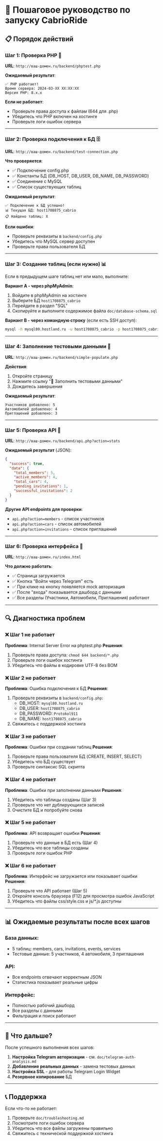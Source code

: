 # 🚀 Пошаговое руководство по запуску CabrioRide

## 📋 Порядок действий

### Шаг 1: Проверка PHP 🔧
**URL**: `http://ваш-домен.ru/backend/phptest.php`

**Ожидаемый результат**:
```
✅ PHP работает!
Время сервера: 2024-03-XX XX:XX:XX
Версия PHP: 8.x.x
```

**Если не работает**:
- Проверьте права доступа к файлам (644 для .php)
- Убедитесь что PHP включен на хостинге
- Проверьте логи ошибок сервера

---

### Шаг 2: Проверка подключения к БД 🗄️
**URL**: `http://ваш-домен.ru/backend/test-connection.php`

**Что проверяется**:
- ✅ Подключение config.php
- ✅ Константы БД (DB_HOST, DB_USER, DB_NAME, DB_PASSWORD)
- ✅ Соединение с MySQL
- ✅ Список существующих таблиц

**Ожидаемый результат**:
```
✅ Подключение к БД успешно!
📊 Текущая БД: host1708875_cabrio
📋 Найдено таблиц: X
```

**Если ошибки**:
- Проверьте реквизиты в `backend/config.php`
- Убедитесь что MySQL сервер доступен
- Проверьте права пользователя БД

---

### Шаг 3: Создание таблиц (если нужно) 📊
Если в предыдущем шаге таблиц нет или мало, выполните:

**Вариант A - через phpMyAdmin**:
1. Войдите в phpMyAdmin на хостинге
2. Выберите БД `host1708875_cabrio`
3. Перейдите в раздел "SQL"
4. Скопируйте и выполните содержимое файла `doc/database-schema.sql`

**Вариант B - через командную строку** (если есть SSH доступ):
```bash
mysql -h mysql80.hostland.ru -u host1708875_cabrio -p host1708875_cabrio < doc/database-schema.sql
```

---

### Шаг 4: Заполнение тестовыми данными 🔄
**URL**: `http://ваш-домен.ru/backend/simple-populate.php`

**Действия**:
1. Откройте страницу
2. Нажмите ссылку "🔄 Заполнить тестовыми данными"
3. Дождитесь завершения

**Ожидаемый результат**:
```
Участников добавлено: 5
Автомобилей добавлено: 4
Приглашений добавлено: 3
```

---

### Шаг 5: Проверка API 📡
**URL**: `http://ваш-домен.ru/backend/api.php?action=stats`

**Ожидаемый результат** (JSON):
```json
{
  "success": true,
  "data": {
    "total_members": 5,
    "active_members": 4,
    "total_cars": 4,
    "pending_invitations": 1,
    "successful_invitations": 2
  }
}
```

**Другие API endpoints для проверки**:
- `api.php?action=members` - список участников
- `api.php?action=cars` - список автомобилей
- `api.php?action=invitations` - список приглашений

---

### Шаг 6: Проверка интерфейса 🎨
**URL**: `http://ваш-домен.ru/index.html`

**Что должно работать**:
- ✅ Страница загружается
- ✅ Кнопка "Войти через Telegram" есть
- ✅ При клике на кнопку появляется mock авторизация
- ✅ После "входа" показывается дашборд с данными
- ✅ Все разделы (Участники, Автомобили, Приглашения) работают

---

## 🔍 Диагностика проблем

### ❌ Шаг 1 не работает
**Проблема**: Internal Server Error на phptest.php
**Решения**:
1. Проверьте права доступа: `chmod 644 backend/*.php`
2. Проверьте логи ошибок хостинга
3. Убедитесь что файлы в кодировке UTF-8 без BOM

### ❌ Шаг 2 не работает
**Проблема**: Ошибка подключения к БД
**Решения**:
1. Проверьте реквизиты в `backend/config.php`:
   - DB_HOST: `mysql80.hostland.ru`
   - DB_USER: `host1708875_cabrio`
   - DB_PASSWORD: `Protokol911`
   - DB_NAME: `host1708875_cabrio`
2. Свяжитесь с поддержкой хостинга

### ❌ Шаг 3 не работает
**Проблема**: Ошибки при создании таблиц
**Решения**:
1. Проверьте права пользователя БД (CREATE, INSERT, SELECT)
2. Убедитесь что БД существует
3. Проверьте синтаксис SQL скрипта

### ❌ Шаг 4 не работает
**Проблема**: Ошибки при заполнении данными
**Решения**:
1. Убедитесь что таблицы созданы (Шаг 3)
2. Проверьте что нет дублирующихся записей
3. Очистите БД и попробуйте снова

### ❌ Шаг 5 не работает
**Проблема**: API возвращает ошибки
**Решения**:
1. Проверьте что данные в БД есть (Шаг 4)
2. Убедитесь что все таблицы созданы
3. Проверьте логи ошибок PHP

### ❌ Шаг 6 не работает
**Проблема**: Интерфейс не загружается или показывает ошибки
**Решения**:
1. Проверьте что API работает (Шаг 5)
2. Откройте консоль браузера (F12) для просмотра ошибок JavaScript
3. Убедитесь что файлы css/style.css и js/*.js доступны

---

## 📊 Ожидаемые результаты после всех шагов

### База данных:
- 5 таблиц: members, cars, invitations, events, services
- Тестовые данные: 5 участников, 4 автомобиля, 3 приглашения

### API:
- Все endpoints отвечают корректным JSON
- Статистика показывает реальные цифры

### Интерфейс:
- Полностью рабочий дашборд
- Все разделы с данными
- Фильтрация и поиск работают

---

## 🎯 Что дальше?

После успешного выполнения всех шагов:

1. **Настройка Telegram авторизации** - см. `doc/telegram-auth-analysis.md`
2. **Добавление реальных данных** - замена тестовых данных
3. **Настройка SSL** - для работы Telegram Login Widget
4. **Резервное копирование** БД

---

## 📞 Поддержка

Если что-то не работает:
1. Проверьте `doc/troubleshooting.md`
2. Посмотрите логи ошибок сервера
3. Убедитесь что все файлы загружены правильно
4. Свяжитесь с технической поддержкой хостинга 